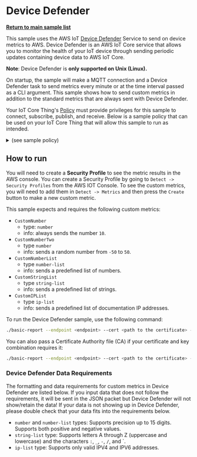 # Device Defender

[**Return to main sample list**](../../README.md)

This sample uses the AWS IoT [Device Defender](https://aws.amazon.com/iot-device-defender/) Service to send on device metrics to AWS. Device Defender is an AWS IoT Core service that allows you to monitor the health of your IoT device through sending periodic updates containing device data to AWS IoT Core.

**Note**: Device Defender is **only supported on Unix (Linux).**

On startup, the sample will make a MQTT connection and a Device Defender task to send metrics every minute or at the time interval passed as a CLI argument. This sample shows how to send custom metrics in addition to the standard metrics that are always sent with Device Defender.

Your IoT Core Thing's [Policy](https://docs.aws.amazon.com/iot/latest/developerguide/iot-policies.html) must provide privileges for this sample to connect, subscribe, publish, and receive. Below is a sample policy that can be used on your IoT Core Thing that will allow this sample to run as intended.

<details>
<summary>(see sample policy)</summary>
<pre>
{
  "Version": "2012-10-17",
  "Statement": [
    {
      "Effect": "Allow",
      "Action": [
        "iot:Publish",
        "iot:Subscribe",
        "iot:RetainPublish"
      ],
      "Resource": "arn:aws:iot:<b>region</b>:<b>account</b>:*/$aws/things/*/defender/metrics/*"
    },
    {
      "Effect": "Allow",
      "Action": "iot:Connect",
      "Resource": "arn:aws:iot:<b>region</b>:<b>account</b>:client-*"
    }
  ]
}
</pre>

Replace with the following with the data from your AWS account:
* `<region>`: The AWS IoT Core region where you created your AWS IoT Core thing you wish to use with this sample. For example `us-east-1`.
* `<account>`: Your AWS IoT Core account ID. This is the set of numbers in the top right next to your AWS account name when using the AWS IoT Core website.

Note that in a real application, you may want to avoid the use of wildcards in your ClientID or use them selectively. Please follow best practices when working with AWS on production applications using the SDK. Also, for the purposes of this sample, please make sure your policy allows a client ID of `test-*` to connect or use `--client_id <client ID here>` to send the client ID your policy supports.

</details>

## How to run

You will need to create a **Security Profile** to see the metric results in the AWS console. You can create a Security Profile by going to `Detect -> Security Profiles` from the AWS IOT Console. To see the custom metrics, you will need to add them in `Detect -> Metrics` and then press the `Create` button to make a new custom metric.

This sample expects and requires the following custom metrics:
* `CustomNumber`
  * type: `number`
  * info: always sends the number `10`.
* `CustomNumberTwo`
  * type `number`
  * info: sends a random number from `-50` to `50`.
* `CustomNumberList`
  * type `number-list`
  * info: sends a predefined list of numbers.
* `CustomStringList`
  * type `string-list`
  * info: sends a predefined list of strings.
* `CustomIPList`
  * type `ip-list`
  * info: sends a predefined list of documentation IP addresses.

To run the Device Defender sample, use the following command:

``` sh
./basic-report --endpoint <endpoint> --cert <path to the certificate> --key <path to the private key> --thing_name <thing name> --ca_file <path to root CA>
```

You can also pass a Certificate Authority file (CA) if your certificate and key combination requires it:

``` sh
./basic-report --endpoint <endpoint> --cert <path to the certificate> --key <path to the private key> --thing_name <thing name> --ca_file <path to root CA>
```

### Device Defender Data Requirements

The formatting and data requirements for custom metrics in Device Defender are listed below. If you input data that does not follow the requirements, it will be sent in the JSON packet but Device Defender will not show/retain the data! If your data is not showing up in Device Defender, please double check that your data fits into the requirements below.

* `number` and `number-list` types: Supports precision up to 15 digits. Supports both positive and negative values.
* `string-list` type: Supports letters A through Z (uppercase and lowercase) and the characters `:`, `_`, `-`, `/`, and `.
* `ip-list` type: Supports only valid IPV4 and IPV6 addresses.
